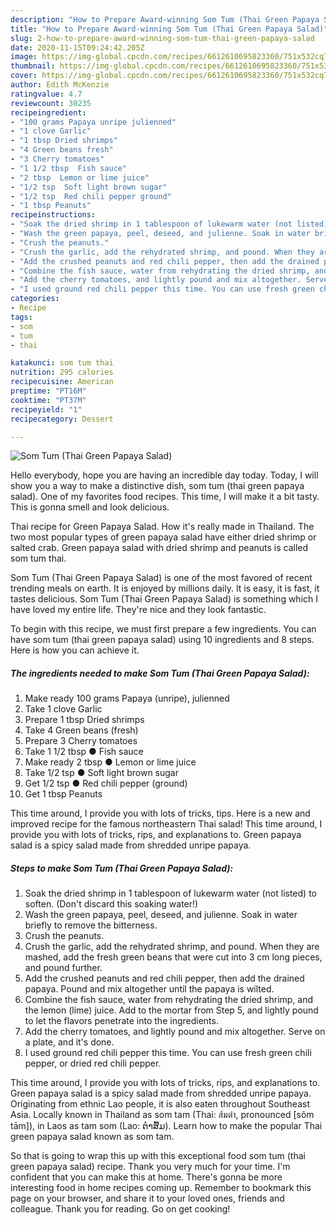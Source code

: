 ```yaml
---
description: "How to Prepare Award-winning Som Tum (Thai Green Papaya Salad)"
title: "How to Prepare Award-winning Som Tum (Thai Green Papaya Salad)"
slug: 2-how-to-prepare-award-winning-som-tum-thai-green-papaya-salad
date: 2020-11-15T09:24:42.205Z
image: https://img-global.cpcdn.com/recipes/6612610695823360/751x532cq70/som-tum-thai-green-papaya-salad-recipe-main-photo.jpg
thumbnail: https://img-global.cpcdn.com/recipes/6612610695823360/751x532cq70/som-tum-thai-green-papaya-salad-recipe-main-photo.jpg
cover: https://img-global.cpcdn.com/recipes/6612610695823360/751x532cq70/som-tum-thai-green-papaya-salad-recipe-main-photo.jpg
author: Edith McKenzie
ratingvalue: 4.7
reviewcount: 30235
recipeingredient:
- "100 grams Papaya unripe julienned"
- "1 clove Garlic"
- "1 tbsp Dried shrimps"
- "4 Green beans fresh"
- "3 Cherry tomatoes"
- "1 1/2 tbsp  Fish sauce"
- "2 tbsp  Lemon or lime juice"
- "1/2 tsp  Soft light brown sugar"
- "1/2 tsp  Red chili pepper ground"
- "1 tbsp Peanuts"
recipeinstructions:
- "Soak the dried shrimp in 1 tablespoon of lukewarm water (not listed) to soften. (Don&#39;t discard this soaking water!)"
- "Wash the green papaya, peel, deseed, and julienne. Soak in water briefly to remove the bitterness."
- "Crush the peanuts."
- "Crush the garlic, add the rehydrated shrimp, and pound. When they are mashed, add the fresh green beans that were cut into 3 cm long pieces, and pound further."
- "Add the crushed peanuts and red chili pepper, then add the drained papaya. Pound and mix altogether until the papaya is wilted."
- "Combine the fish sauce, water from rehydrating the dried shrimp, and the lemon (lime) juice. Add to the mortar from Step 5, and lightly pound to let the flavors penetrate into the ingredients."
- "Add the cherry tomatoes, and lightly pound and mix altogether. Serve on a plate, and it&#39;s done."
- "I used ground red chili pepper this time. You can use fresh green chili pepper, or dried red chili pepper."
categories:
- Recipe
tags:
- som
- tum
- thai

katakunci: som tum thai 
nutrition: 295 calories
recipecuisine: American
preptime: "PT16M"
cooktime: "PT37M"
recipeyield: "1"
recipecategory: Dessert

---
```



![Som Tum (Thai Green Papaya Salad)](https://img-global.cpcdn.com/recipes/6612610695823360/751x532cq70/som-tum-thai-green-papaya-salad-recipe-main-photo.jpg)

Hello everybody, hope you are having an incredible day today. Today, I will show you a way to make a distinctive dish, som tum (thai green papaya salad). One of my favorites food recipes. This time, I will make it a bit tasty. This is gonna smell and look delicious.

Thai recipe for Green Papaya Salad. How it&#39;s really made in Thailand. The two most popular types of green papaya salad have either dried shrimp or salted crab. Green papaya salad with dried shrimp and peanuts is called som tum thai.

Som Tum (Thai Green Papaya Salad) is one of the most favored of recent trending meals on earth. It is enjoyed by millions daily. It is easy, it is fast, it tastes delicious. Som Tum (Thai Green Papaya Salad) is something which I have loved my entire life. They're nice and they look fantastic.


To begin with this recipe, we must first prepare a few ingredients. You can have som tum (thai green papaya salad) using 10 ingredients and 8 steps. Here is how you can achieve it.

<!--inarticleads1-->

##### The ingredients needed to make Som Tum (Thai Green Papaya Salad):

1. Make ready 100 grams Papaya (unripe), julienned
1. Take 1 clove Garlic
1. Prepare 1 tbsp Dried shrimps
1. Take 4 Green beans (fresh)
1. Prepare 3 Cherry tomatoes
1. Take 1 1/2 tbsp ● Fish sauce
1. Make ready 2 tbsp ● Lemon or lime juice
1. Take 1/2 tsp ● Soft light brown sugar
1. Get 1/2 tsp ● Red chili pepper (ground)
1. Get 1 tbsp Peanuts


This time around, I provide you with lots of tricks, tips. Here is a new and improved recipe for the famous northeastern Thai salad! This time around, I provide you with lots of tricks, rips, and explanations to. Green papaya salad is a spicy salad made from shredded unripe papaya. 

<!--inarticleads2-->

##### Steps to make Som Tum (Thai Green Papaya Salad):

1. Soak the dried shrimp in 1 tablespoon of lukewarm water (not listed) to soften. (Don&#39;t discard this soaking water!)
1. Wash the green papaya, peel, deseed, and julienne. Soak in water briefly to remove the bitterness.
1. Crush the peanuts.
1. Crush the garlic, add the rehydrated shrimp, and pound. When they are mashed, add the fresh green beans that were cut into 3 cm long pieces, and pound further.
1. Add the crushed peanuts and red chili pepper, then add the drained papaya. Pound and mix altogether until the papaya is wilted.
1. Combine the fish sauce, water from rehydrating the dried shrimp, and the lemon (lime) juice. Add to the mortar from Step 5, and lightly pound to let the flavors penetrate into the ingredients.
1. Add the cherry tomatoes, and lightly pound and mix altogether. Serve on a plate, and it&#39;s done.
1. I used ground red chili pepper this time. You can use fresh green chili pepper, or dried red chili pepper.


This time around, I provide you with lots of tricks, rips, and explanations to. Green papaya salad is a spicy salad made from shredded unripe papaya. Originating from ethnic Lao people, it is also eaten throughout Southeast Asia. Locally known in Thailand as som tam (Thai: ส้มตำ, pronounced [sôm tām]), in Laos as tam som (Lao: ຕໍາສົ້ມ). Learn how to make the popular Thai green papaya salad known as som tam. 

So that is going to wrap this up with this exceptional food som tum (thai green papaya salad) recipe. Thank you very much for your time. I'm confident that you can make this at home. There's gonna be more interesting food in home recipes coming up. Remember to bookmark this page on your browser, and share it to your loved ones, friends and colleague. Thank you for reading. Go on get cooking!
